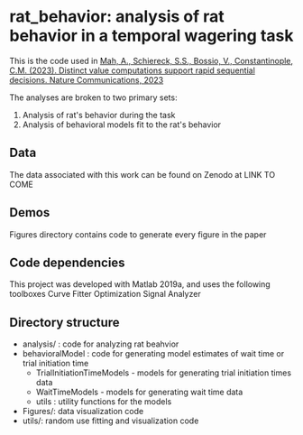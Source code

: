# rat_behavior: analysis of rat behavior in a temporal wagering task

This is the code used in [Mah, A., Schiereck, S.S., Bossio, V., Constantinople, C.M. (2023). Distinct value computations support rapid sequential decisions. Nature Communications, 2023](https://www.nature.com/articles/s41467-023-43250-x)

The analyses are broken to two primary sets:
1. Analysis of rat's behavior during the task
2. Analysis of behavioral models fit to the rat's behavior
	
## Data
The data associated with this work can be found on Zenodo at LINK TO COME

## Demos
Figures directory contains code to generate every figure in the paper

## Code dependencies
This project was developed with Matlab 2019a, and uses the following toolboxes
  Curve Fitter
	Optimization
	Signal Analyzer

## Directory structure
- analysis/ : code for analyzing rat beahvior
- behavioralModel : code for generating model estimates of wait time or trial initiation time
  - TrialInitiationTimeModels - models for generating trial initiation times data
  - WaitTimeModels - models for generating wait time data
  - utils : utility functions for the models
- Figures/: data visualization code
- utils/: random use fitting and visualization code
